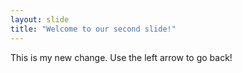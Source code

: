 ```yaml
---
layout: slide
title: "Welcome to our second slide!"
---
```

This is my new change.
Use the left arrow to go back!
